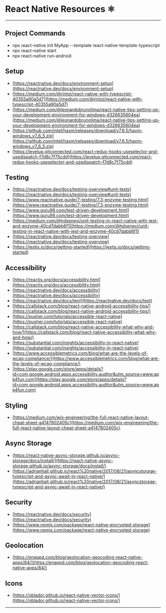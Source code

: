 # React Native Resources ⚛

***

## Project Commands

- npx react-native init MyApp --template react-native-template-typescript
- npx react-native start
- npx react-native run-android

## Setup

- [https://reactnative.dev/docs/environment-setup](https://reactnative.dev/docs/environment-setup)
- [https://medium.com/@rintoj/react-native-with-typescript-40355a90a5d7](https://medium.com/@rintoj/react-native-with-typescript-40355a90a5d7)
- [https://medium.com/@leonardobrunolima/react-native-tips-setting-up-your-development-environment-for-windows-d326635604ea](https://medium.com/@leonardobrunolima/react-native-tips-setting-up-your-development-environment-for-windows-d326635604ea)
- [https://github.com/intel/haxm/releases/download/v7.6.5/haxm-windows_v7_6_5.zip](https://github.com/intel/haxm/releases/download/v7.6.5/haxm-windows_v7_6_5.zip)
- [https://levelup.gitconnected.com/react-redux-hooks-useselector-and-usedispatch-f7d8c7f75cdd](https://levelup.gitconnected.com/react-redux-hooks-useselector-and-usedispatch-f7d8c7f75cdd)


## Testing

- [https://reactnative.dev/docs/testing-overview#unit-tests](https://reactnative.dev/docs/testing-overview#unit-tests)
- [https://www.reactnative.guide/7-testing/7.3-enzyme-testing.html](https://www.reactnative.guide/7-testing/7.3-enzyme-testing.html)
- [https://www.guru99.com/test-driven-development.html](https://www.guru99.com/test-driven-development.html)
- [https://medium.com/@hdsenevi/unit-testing-in-react-native-with-jest-and-enzyme-40cd7dabb6f1](https://medium.com/@hdsenevi/unit-testing-in-react-native-with-jest-and-enzyme-40cd7dabb6f1)
- [https://reactnative.dev/docs/testing-overview](https://reactnative.dev/docs/testing-overview)
- [https://jestjs.io/docs/getting-started](https://jestjs.io/docs/getting-started)

## Accessibility

- [https://reactjs.org/docs/accessibility.html](https://reactjs.org/docs/accessibility.html)
- [https://reactnative.dev/docs/accessibility](https://reactnative.dev/docs/accessibility)
- [https://reactnative.dev/docs/text](https://reactnative.dev/docs/text)
- [https://callstack.com/blog/react-native-android-accessibility-tips/](https://callstack.com/blog/react-native-android-accessibility-tips/)
- [https://pusher.com/tutorials/accessible-react-native](https://pusher.com/tutorials/accessible-react-native)
- [https://callstack.com/blog/react-native-accessibility-what-why-and-how/](https://callstack.com/blog/react-native-accessibility-what-why-and-how/)
- [https://substantial.com/insights/accessibility-in-react-native](https://substantial.com/insights/accessibility-in-react-native)
- [https://www.accessiblemetrics.com/blog/what-are-the-levels-of-wcag-compliance/](https://www.accessiblemetrics.com/blog/what-are-the-levels-of-wcag-compliance/)
- [https://play.google.com/store/apps/details?id=com.google.android.apps.accessibility.auditor&utm_source=www.apk4fun.com](https://play.google.com/store/apps/details?id=com.google.android.apps.accessibility.auditor&utm_source=www.apk4fun.com)

## Styling

- [https://medium.com/wix-engineering/the-full-react-native-layout-cheat-sheet-a4147802405c](https://medium.com/wix-engineering/the-full-react-native-layout-cheat-sheet-a4147802405c)

## Async Storage

- [https://react-native-async-storage.github.io/async-storage/docs/install/](https://react-native-async-storage.github.io/async-storage/docs/install/)
- [https://adrianhall.github.io/react%20native/2017/08/21/asyncstorage-typescript-and-async-await-in-react-native/](https://adrianhall.github.io/react%20native/2017/08/21/asyncstorage-typescript-and-async-await-in-react-native/)

## Security

- [https://reactnative.dev/docs/security](https://reactnative.dev/docs/security)
- [https://www.npmjs.com/package/react-native-encrypted-storage](https://www.npmjs.com/package/react-native-encrypted-storage)

## Geolocation

- [https://enappd.com/blog/geolocation-geocoding-react-native-apps/84/](https://enappd.com/blog/geolocation-geocoding-react-native-apps/84/)

## Icons

- [https://oblador.github.io/react-native-vector-icons/](https://oblador.github.io/react-native-vector-icons/)

***
